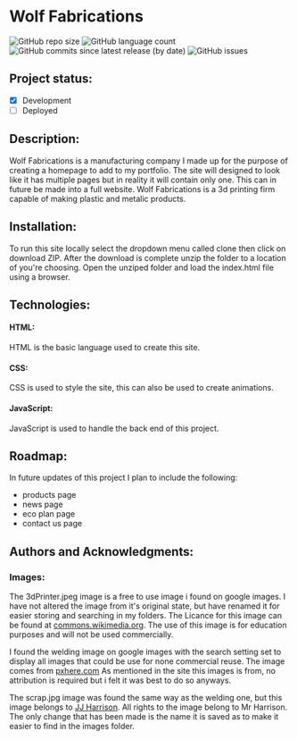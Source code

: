 # Wolf Fabrications
![GitHub repo size](https://img.shields.io/github/repo-size/danhayes3008/Wolf-Fabrication?logo=GITHUB)
![GitHub language count](https://img.shields.io/github/languages/count/danhayes3008/Wolf-Fabrication?color=blue&logo=github)
![GitHub commits since latest release (by date)](https://img.shields.io/github/commits-since/danhayes3008/Wolf-Fabrication/16d45b8?color=green&logo=github)
![GitHub issues](https://img.shields.io/github/issues/danhayes3008/Wolf-Fabrication?color=red&logo=github)


## Project status: 
 - [x] Development
 - [ ] Deployed

 ## Description:
 Wolf Fabrications is a manufacturing company I made up for the purpose of creating a homepage to add to my portfolio. The site will designed to look like it has multiple pages but in reality it will contain only one. This can in future be made into a full website. Wolf Fabrications is a 3d printing firm capable of making plastic and metalic products.

 ## Installation:
To run this site locally select the dropdown menu called clone then click on download ZIP. After the download is complete unzip the folder to a location of you're choosing. Open the unziped folder and load the index.html file using a browser.

 ## Technologies:

 #### HTML:
 HTML is the basic language used to create this site. 

 #### CSS:
 CSS is used to style the site, this can also be used to create animations.

#### JavaScript:
JavaScript is used to handle the back end of this project.

## Roadmap:
In future updates of this project I plan to include the following:
 
 - products page
 - news page
 - eco plan page
 - contact us page

 ## Authors and Acknowledgments:

 ### Images:

 The 3dPrinter.jpeg image is a free to use image i found on google images. I have not altered the image from it's original state, but have renamed it for easier storing and searching in my folders. The Licance for this image can be found at <a href="https://commons.wikimedia.org/wiki/File:TOSY_Parallel_Robot.JPG">commons.wikimedia.org</a>. The use of this image is for education purposes and will not be used commercially.

 I found the welding image on google images with the search setting set to display all images that could be use for none commercial reuse. The image comes from <a href="https://pxhere.com/en/photo/123237">pxhere.com</a> As mentioned in the site this images is from, no attribution is required but i felt it was best to do so anyways.

 The scrap.jpg image was found the same way as the welding one, but this image belongs to <a href="https://commons.wikimedia.org/wiki/File:HSS_Twist_Drill_into_Aluminium_with_Lubricant.jpg">JJ Harrison</a>. All rights to the image belong to Mr Harrison. The only change that has been made is the name it is saved as to make it easier to find in the images folder. 